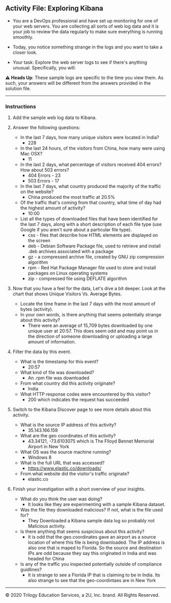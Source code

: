 ## Activity File: Exploring Kibana

* You are a DevOps professional and have set up monitoring for one of your web servers. You are collecting all sorts of web log data and it is your job to review the data regularly to make sure everything is running smoothly. 

* Today, you notice something strange in the logs and you want to take a closer look.

* Your task: Explore the web server logs to see if there's anything unusual. Specifically, you will:

:warning: **Heads Up**: These sample logs are specific to the time you view them. As such, your answers will be different from the answers provided in the solution file. 

---

### Instructions

1. Add the sample web log data to Kibana.

2. Answer the following questions:

    - In the last 7 days, how many unique visitors were located in India?
      - 228
    - In the last 24 hours, of the visitors from China, how many were using Mac OSX?
      - 11
    - In the last 2 days, what percentage of visitors received 404 errors? How about 503 errors?
      - 404 Errors - 23
      - 503 Errors - 17
    - In the last 7 days, what country produced the majority of the traffic on the website?
      - China produced the most traffic at 20.5%
    - Of the traffic that's coming from that country, what time of day had the highest amount of activity?
      - 10:00 
    - List all the types of downloaded files that have been identified for the last 7 days, along with a short description of each file type (use Google if you aren't sure about a particular file type).
      - css - files that describe how HTML elements are displayed on the screen
      - deb - Debian Software Package file, used to retrieve and install .deb archives associated with a package
      - gz - a compressed archive file, created by GNU zip compression algorithm
      - rpm - Red Hat Package Manager file used to store and install packages on Linux operating systems
      - zip - compressed file using DEFLATE algorithm

3. Now that you have a feel for the data, Let's dive a bit deeper. Look at the chart that shows Unique Visitors Vs. Average Bytes.
     - Locate the time frame in the last 7 days with the most amount of bytes (activity).
     - In your own words, is there anything that seems potentially strange about this activity?
       - There were an average of 15,709 bytes downloaded by one unique user at 20:57. This does seem odd and may point us in the direction of someone downloading or uploading a large amount of information. 
     
4. Filter the data by this event.
     - What is the timestamp for this event?
       - 20:57
     - What kind of file was downloaded?
       - An .rpm file was downloaded
     - From what country did this activity originate?
       - India
     - What HTTP response codes were encountered by this visitor?
       - 200 which indicates the request has succeeded
     
5. Switch to the Kibana Discover page to see more details about this activity.
     - What is the source IP address of this activity?
       - 35.143.166.159
     - What are the geo coordinates of this activity?
       -  43.34121, -73.6103075 which is The Flloyd Bennet Memorial Airport in New York
     - What OS was the source machine running?
       - Windows 8
     - What is the full URL that was accessed?
       - https://www.elastic.co/downloads/
     - From what website did the visitor's traffic originate?
       - elastic.co
     
6. Finish your investigation with a short overview of your insights. 

     - What do you think the user was doing?
       - It looks like they are experimenting with a sample Kibana dataset.
     - Was the file they downloaded malicious? If not, what is the file used for?
       - They Downloaded a Kibana sample data log so probably not Malicious activity. 
     - Is there anything that seems suspicious about this activity?
       - It is odd that the geo.coordinates gave an airport as a source location of where this file is being downloaded. The IP address is also one that is maped to Florida. So the source and destination IPs are odd because they say this originated in India and was headed for China
     - Is any of the traffic you inspected potentially outside of compliance guidlines?
       - It is strange to see a Florida IP that is claiming to be in India. Its also strange to see that the geo-coordintaes are in New York

---
© 2020 Trilogy Education Services, a 2U, Inc. brand. All Rights Reserved.  